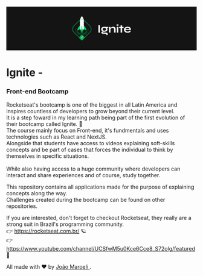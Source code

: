<p align="center">
  <img src="https://raw.githubusercontent.com/JohnMaroe/desafio01-ignite-todolist/main/.github/Background.png" width=650 />
</p>

# Ignite -

### Front-end Bootcamp <br />
Rocketseat's bootcamp is one of the biggest in all Latin America and inspires countless of developers to grow beyond their current level. <br />
It is a step foward in my learning path being part of the first evolution of their bootcamp called Ignite. 💜<br />
The course mainly focus on Front-end, it's fundmentals and uses technologies such as React and NextJS. <br />
Alongside that students have access to videos explaining soft-skills concepts and be part of cases that forces the individual to think by themselves in specific situations. <br />
<br />
While also having access to a huge community where developers can interact and share experiences and of course, study together. <br />

This repository contains all applications made for the purpose of explaining concepts along the way. <br />
Challenges created during the bootcamp can be found on other repositories. <br />

If you are interested, don't forget to checkout Rocketseat, they really are a strong suit in Brazil's programming community. <br />
👉 https://rocketseat.com.br/ 🪐<br />
👉 https://www.youtube.com/channel/UCSfwM5u0Kce6Cce8_S72olg/featured 🚀<br />


All made with ❤️ by <a href="https://www.linkedin.com/in/jo%C3%A3o-maroeli-dos-santos-645314196/" target="_blank"> João Maroeli </a>. <br />
<br />



